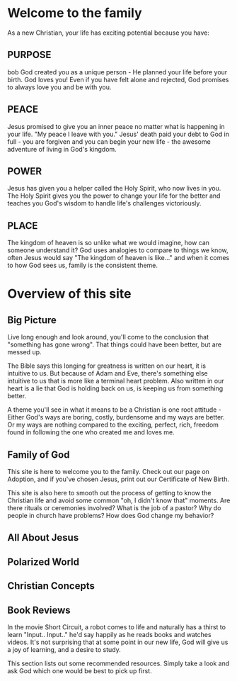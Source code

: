 # Welcome to the family
As a new Christian, your life has exciting potential because you have:

## PURPOSE
<Verse>bob</Verse>
God created you as a unique person - He planned your life before
your birth. God loves you! Even if you have felt alone and rejected,
God promises to always love you and be with you.

## PEACE
Jesus promised to give you an inner peace no matter what is happening
in your life. "My peace I leave with you." Jesus' death paid your debt
to God in full - you are forgiven and you can begin your new life -
the awesome adventure of living in God's kingdom.

## POWER
Jesus has given you a helper called the Holy Spirit, who now lives in you. The Holy Spirit gives you the power to change your life for the better and teaches you God's wisdom to handle life's challenges victoriously.

## PLACE
The kingdom of heaven is so unlike what we would imagine, how can someone understand it? God uses analogies to compare to things we know, often Jesus would say "The kingdom of heaven is like..." and when it comes to how God sees us, family is the consistent theme.

# Overview of this site

## Big Picture
Live long enough and look around, you'll come to the conclusion that "something has gone wrong". That things could have been better, but are messed up.

The Bible says this longing for greatness is written on our heart, it is intuitive to us. But because of Adam and Eve, there's something else intuitive to us that is more like a terminal heart problem. Also written in our heart is a lie that God is holding back on us, is keeping us from something better.

A theme you'll see in what it means to be a Christian is one root attitude - Either God's ways are boring, costly, burdensome and my ways are better. Or my ways are nothing compared to the exciting, perfect, rich, freedom found in following the one who created me and loves me.

## Family of God
This site is here to welcome you to the family. Check out our page on Adoption, and if you've chosen Jesus, print out our Certificate of New Birth.

This site is also here to smooth out the process of getting to know the Christian life and avoid some common "oh, I didn't know that" moments.
Are there rituals or ceremonies involved? What is the job of a pastor? Why do people in church have problems? How does God change my behavior?

## All About Jesus

## Polarized World

## Christian Concepts

## Book Reviews
In the movie Short Circuit, a robot comes to life and naturally has a thirst to learn "Input.. Input.." he'd say happily as he reads books and watches videos. It's not surprising that at some point in our new life, God will give us a joy of learning, and a desire to study.

This section lists out some recommended resources. Simply take a look and ask God which one would be best to pick up first.